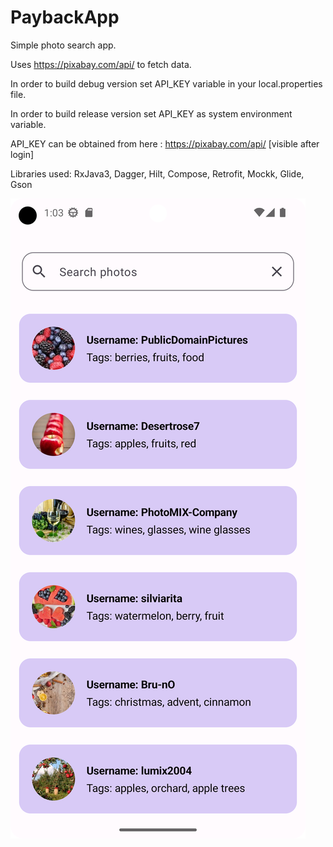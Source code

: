 # PaybackApp

Simple photo search app.

Uses https://pixabay.com/api/ to fetch data.

In order to build debug version set API_KEY variable in your local.properties file.

In order to build release version set API_KEY as system environment variable.

API_KEY can be obtained from here : https://pixabay.com/api/  [visible after login]

Libraries used:
RxJava3, Dagger, Hilt, Compose, Retrofit, Mockk, Glide, Gson


![Alt text](Screenshot_20230314_010409.png?raw=true "Optional Title")
